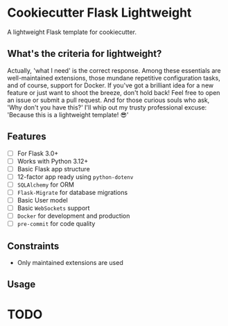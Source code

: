 # Cookiecutter Flask Lightweight

A lightweight Flask template for cookiecutter.

## What's the criteria for lightweight?

Actually, 'what I need' is the correct response. Among these essentials are well-maintained extensions, those mundane
repetitive configuration tasks, and of course, support for Docker.
If you've got a brilliant idea for a new feature or just want to shoot the breeze, don't hold back! Feel free to open an
issue or submit a pull request.
And for those curious souls who ask, 'Why don't you have this?' I'll whip out my trusty professional excuse: 'Because
this is a lightweight template! 😎'

## Features

- [ ] For Flask 3.0+
- [ ] Works with Python 3.12+
- [ ] Basic Flask app structure
- [ ] 12-factor app ready using `python-dotenv`
- [ ] `SQLAlchemy` for ORM
- [ ] `Flask-Migrate` for database migrations
- [ ] Basic User model
- [ ] Basic `WebSockets` support
- [ ] `Docker` for development and production
- [ ] `pre-commit` for code quality

## Constraints
- Only maintained extensions are used

## Usage

# TODO